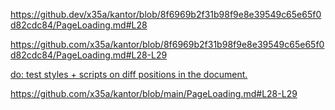 https://github.dev/x35a/kantor/blob/8f6969b2f31b98f9e8e39549c65e65f0d82cdc84/PageLoading.md#L28

https://github.com/x35a/kantor/blob/8f6969b2f31b98f9e8e39549c65e65f0d82cdc84/PageLoading.md#L28-L29

[do: test styles + scripts on diff positions in the document.](https://github.com/x35a/kantor/blob/8f6969b2f31b98f9e8e39549c65e65f0d82cdc84/PageLoading.md#L28-L29)

https://github.com/x35a/kantor/blob/main/PageLoading.md#L28-L29
